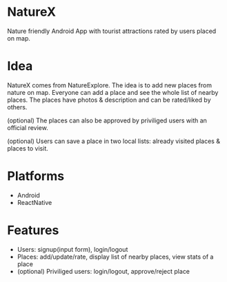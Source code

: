 # NatureX
Nature friendly Android App with tourist attractions rated by users placed on map.

# Idea #
NatureX comes from NatureExplore. The idea is to add new places from nature on map.
Everyone can add a place and see the whole list of nearby places.
The places have photos & description and can be rated/liked by others.

(optional) The places can also be approved by priviliged users with an official review.

(optional) Users can save a place in two local lists: already visited places & places to visit. 

# Platforms #
* Android
* ReactNative

# Features #
* Users: signup(input form), login/logout
* Places: add/update/rate, display list of nearby places, view stats of a place
* (optional) Priviliged users: login/logout, approve/reject place
